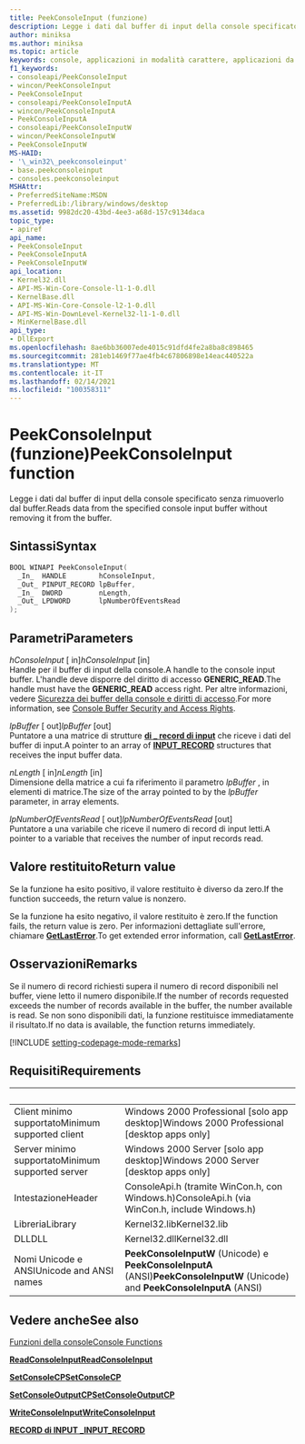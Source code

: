 ```yaml
---
title: PeekConsoleInput (funzione)
description: Legge i dati dal buffer di input della console specificato senza rimuoverlo dal buffer.
author: miniksa
ms.author: miniksa
ms.topic: article
keywords: console, applicazioni in modalità carattere, applicazioni da riga di comando, applicazioni di terminale, api della console
f1_keywords:
- consoleapi/PeekConsoleInput
- wincon/PeekConsoleInput
- PeekConsoleInput
- consoleapi/PeekConsoleInputA
- wincon/PeekConsoleInputA
- PeekConsoleInputA
- consoleapi/PeekConsoleInputW
- wincon/PeekConsoleInputW
- PeekConsoleInputW
MS-HAID:
- '\_win32\_peekconsoleinput'
- base.peekconsoleinput
- consoles.peekconsoleinput
MSHAttr:
- PreferredSiteName:MSDN
- PreferredLib:/library/windows/desktop
ms.assetid: 9982dc20-43bd-4ee3-a68d-157c9134daca
topic_type:
- apiref
api_name:
- PeekConsoleInput
- PeekConsoleInputA
- PeekConsoleInputW
api_location:
- Kernel32.dll
- API-MS-Win-Core-Console-l1-1-0.dll
- KernelBase.dll
- API-MS-Win-Core-Console-l2-1-0.dll
- API-MS-Win-DownLevel-Kernel32-l1-1-0.dll
- MinKernelBase.dll
api_type:
- DllExport
ms.openlocfilehash: 8ae6bb36007ede4015c91dfd4fe2a8ba8c898465
ms.sourcegitcommit: 281eb1469f77ae4fb4c67806898e14eac440522a
ms.translationtype: MT
ms.contentlocale: it-IT
ms.lasthandoff: 02/14/2021
ms.locfileid: "100358311"
---
```

# <a name="peekconsoleinput-function"></a><span data-ttu-id="87f0e-104">PeekConsoleInput (funzione)</span><span class="sxs-lookup"><span data-stu-id="87f0e-104">PeekConsoleInput function</span></span>

<span data-ttu-id="87f0e-105">Legge i dati dal buffer di input della console specificato senza rimuoverlo dal buffer.</span><span class="sxs-lookup"><span data-stu-id="87f0e-105">Reads data from the specified console input buffer without removing it from the buffer.</span></span>

## <a name="syntax"></a><span data-ttu-id="87f0e-106">Sintassi</span><span class="sxs-lookup"><span data-stu-id="87f0e-106">Syntax</span></span>

```C
BOOL WINAPI PeekConsoleInput(
  _In_  HANDLE        hConsoleInput,
  _Out_ PINPUT_RECORD lpBuffer,
  _In_  DWORD         nLength,
  _Out_ LPDWORD       lpNumberOfEventsRead
);
```

## <a name="parameters"></a><span data-ttu-id="87f0e-107">Parametri</span><span class="sxs-lookup"><span data-stu-id="87f0e-107">Parameters</span></span>

<span data-ttu-id="87f0e-108">*hConsoleInput* \[ in\]</span><span class="sxs-lookup"><span data-stu-id="87f0e-108">*hConsoleInput* \[in\]</span></span>  
<span data-ttu-id="87f0e-109">Handle per il buffer di input della console.</span><span class="sxs-lookup"><span data-stu-id="87f0e-109">A handle to the console input buffer.</span></span> <span data-ttu-id="87f0e-110">L'handle deve disporre del diritto di accesso **GENERIC\_READ**.</span><span class="sxs-lookup"><span data-stu-id="87f0e-110">The handle must have the **GENERIC\_READ** access right.</span></span> <span data-ttu-id="87f0e-111">Per altre informazioni, vedere [Sicurezza dei buffer della console e diritti di accesso](console-buffer-security-and-access-rights.md).</span><span class="sxs-lookup"><span data-stu-id="87f0e-111">For more information, see [Console Buffer Security and Access Rights](console-buffer-security-and-access-rights.md).</span></span>

<span data-ttu-id="87f0e-112">*lpBuffer* \[ out\]</span><span class="sxs-lookup"><span data-stu-id="87f0e-112">*lpBuffer* \[out\]</span></span>  
<span data-ttu-id="87f0e-113">Puntatore a una matrice di strutture [**di \_ record di input**](input-record-str.md) che riceve i dati del buffer di input.</span><span class="sxs-lookup"><span data-stu-id="87f0e-113">A pointer to an array of [**INPUT\_RECORD**](input-record-str.md) structures that receives the input buffer data.</span></span>

<span data-ttu-id="87f0e-114">*nLength* \[ in\]</span><span class="sxs-lookup"><span data-stu-id="87f0e-114">*nLength* \[in\]</span></span>  
<span data-ttu-id="87f0e-115">Dimensione della matrice a cui fa riferimento il parametro *lpBuffer* , in elementi di matrice.</span><span class="sxs-lookup"><span data-stu-id="87f0e-115">The size of the array pointed to by the *lpBuffer* parameter, in array elements.</span></span>

<span data-ttu-id="87f0e-116">*lpNumberOfEventsRead* \[ out\]</span><span class="sxs-lookup"><span data-stu-id="87f0e-116">*lpNumberOfEventsRead* \[out\]</span></span>  
<span data-ttu-id="87f0e-117">Puntatore a una variabile che riceve il numero di record di input letti.</span><span class="sxs-lookup"><span data-stu-id="87f0e-117">A pointer to a variable that receives the number of input records read.</span></span>

## <a name="return-value"></a><span data-ttu-id="87f0e-118">Valore restituito</span><span class="sxs-lookup"><span data-stu-id="87f0e-118">Return value</span></span>

<span data-ttu-id="87f0e-119">Se la funzione ha esito positivo, il valore restituito è diverso da zero.</span><span class="sxs-lookup"><span data-stu-id="87f0e-119">If the function succeeds, the return value is nonzero.</span></span>

<span data-ttu-id="87f0e-120">Se la funzione ha esito negativo, il valore restituito è zero.</span><span class="sxs-lookup"><span data-stu-id="87f0e-120">If the function fails, the return value is zero.</span></span> <span data-ttu-id="87f0e-121">Per informazioni dettagliate sull'errore, chiamare [**GetLastError**](/windows/win32/api/errhandlingapi/nf-errhandlingapi-getlasterror).</span><span class="sxs-lookup"><span data-stu-id="87f0e-121">To get extended error information, call [**GetLastError**](/windows/win32/api/errhandlingapi/nf-errhandlingapi-getlasterror).</span></span>

## <a name="remarks"></a><span data-ttu-id="87f0e-122">Osservazioni</span><span class="sxs-lookup"><span data-stu-id="87f0e-122">Remarks</span></span>

<span data-ttu-id="87f0e-123">Se il numero di record richiesti supera il numero di record disponibili nel buffer, viene letto il numero disponibile.</span><span class="sxs-lookup"><span data-stu-id="87f0e-123">If the number of records requested exceeds the number of records available in the buffer, the number available is read.</span></span> <span data-ttu-id="87f0e-124">Se non sono disponibili dati, la funzione restituisce immediatamente il risultato.</span><span class="sxs-lookup"><span data-stu-id="87f0e-124">If no data is available, the function returns immediately.</span></span>

[!INCLUDE [setting-codepage-mode-remarks](./includes/setting-codepage-mode-remarks.md)]

## <a name="requirements"></a><span data-ttu-id="87f0e-125">Requisiti</span><span class="sxs-lookup"><span data-stu-id="87f0e-125">Requirements</span></span>

| &nbsp; | &nbsp; |
|-|-|
| <span data-ttu-id="87f0e-126">Client minimo supportato</span><span class="sxs-lookup"><span data-stu-id="87f0e-126">Minimum supported client</span></span> | <span data-ttu-id="87f0e-127">Windows 2000 Professional \[solo app desktop\]</span><span class="sxs-lookup"><span data-stu-id="87f0e-127">Windows 2000 Professional \[desktop apps only\]</span></span> |
| <span data-ttu-id="87f0e-128">Server minimo supportato</span><span class="sxs-lookup"><span data-stu-id="87f0e-128">Minimum supported server</span></span> | <span data-ttu-id="87f0e-129">Windows 2000 Server \[solo app desktop\]</span><span class="sxs-lookup"><span data-stu-id="87f0e-129">Windows 2000 Server \[desktop apps only\]</span></span> |
| <span data-ttu-id="87f0e-130">Intestazione</span><span class="sxs-lookup"><span data-stu-id="87f0e-130">Header</span></span> | <span data-ttu-id="87f0e-131">ConsoleApi.h (tramite WinCon.h, con Windows.h)</span><span class="sxs-lookup"><span data-stu-id="87f0e-131">ConsoleApi.h (via WinCon.h, include Windows.h)</span></span> |
| <span data-ttu-id="87f0e-132">Libreria</span><span class="sxs-lookup"><span data-stu-id="87f0e-132">Library</span></span> | <span data-ttu-id="87f0e-133">Kernel32.lib</span><span class="sxs-lookup"><span data-stu-id="87f0e-133">Kernel32.lib</span></span> |
| <span data-ttu-id="87f0e-134">DLL</span><span class="sxs-lookup"><span data-stu-id="87f0e-134">DLL</span></span> | <span data-ttu-id="87f0e-135">Kernel32.dll</span><span class="sxs-lookup"><span data-stu-id="87f0e-135">Kernel32.dll</span></span> |
| <span data-ttu-id="87f0e-136">Nomi Unicode e ANSI</span><span class="sxs-lookup"><span data-stu-id="87f0e-136">Unicode and ANSI names</span></span> | <span data-ttu-id="87f0e-137">**PeekConsoleInputW** (Unicode) e **PeekConsoleInputA** (ANSI)</span><span class="sxs-lookup"><span data-stu-id="87f0e-137">**PeekConsoleInputW** (Unicode) and **PeekConsoleInputA** (ANSI)</span></span> |

## <a name="see-also"></a><span data-ttu-id="87f0e-138">Vedere anche</span><span class="sxs-lookup"><span data-stu-id="87f0e-138">See also</span></span>

[<span data-ttu-id="87f0e-139">Funzioni della console</span><span class="sxs-lookup"><span data-stu-id="87f0e-139">Console Functions</span></span>](console-functions.md)

[<span data-ttu-id="87f0e-140">**ReadConsoleInput**</span><span class="sxs-lookup"><span data-stu-id="87f0e-140">**ReadConsoleInput**</span></span>](readconsoleinput.md)

[<span data-ttu-id="87f0e-141">**SetConsoleCP**</span><span class="sxs-lookup"><span data-stu-id="87f0e-141">**SetConsoleCP**</span></span>](setconsolecp.md)

[<span data-ttu-id="87f0e-142">**SetConsoleOutputCP**</span><span class="sxs-lookup"><span data-stu-id="87f0e-142">**SetConsoleOutputCP**</span></span>](setconsoleoutputcp.md)

[<span data-ttu-id="87f0e-143">**WriteConsoleInput**</span><span class="sxs-lookup"><span data-stu-id="87f0e-143">**WriteConsoleInput**</span></span>](writeconsoleinput.md)

[<span data-ttu-id="87f0e-144">**RECORD di INPUT \_**</span><span class="sxs-lookup"><span data-stu-id="87f0e-144">**INPUT\_RECORD**</span></span>](input-record-str.md)